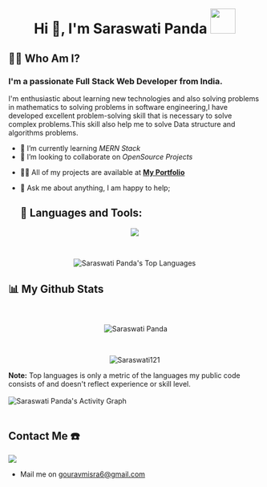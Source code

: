 <h1 align="center">Hi 👋, I'm Saraswati Panda  <img src="https://camo.githubusercontent.com/63371d36886ee658f5a97401f393e1ab1684b2fd3de674b8f5efc7d410b2a3d0/68747470733a2f2f6d656469612e67697068792e636f6d2f6d656469612f57556c706c634d704f43456d5447427442572f67697068792e676966" width="50px"</h1>

## 🙋‍♂️ Who Am I?

<h3 >I'm a passionate Full Stack Web Developer from India.</h3>
<p>I'm enthusiastic about learning new technologies and also solving problems in mathematics to solving problems in software engineering,I have developed excellent problem-solving skill that is necessary to solve complex problems.This skill also help me to solve Data structure and algorithms problems.</p>

- 🌱 I’m currently learning _MERN Stack_
- 👯 I’m looking to collaborate on _OpenSource Projects_
<!-- - 🌱 I’m currently learning various new technologies. -->
- 👨‍💻 All of my projects are available at **[My Portfolio]()**
<!--  - 📫 How to reach me *shekhar.shashi735@gmail.com* -->
- 💬 Ask me about anything, I am happy to help;

  ## 🚀 Languages and Tools:

<!-- <p align="left">
<img src="https://img.icons8.com/color/48/000000/html-5.png"/>
    <img src="https://img.icons8.com/color/48/000000/css3.png"/>
   <img src="https://img.icons8.com/color/48/000000/javascript.png"/>
    <img src="https://img.icons8.com/color/48/000000/react-native.png"/>
    <img src="https://img.icons8.com/color/48/000000/redux.png"/>
     <img src="https://img.icons8.com/color/48/000000/nodejs.png"/>
    <img src="https://raw.githubusercontent.com/devicons/devicon/master/icons/mongodb/mongodb-original-wordmark.svg" alt="mongodb" width="48" height="48"/>
     <img src="https://raw.githubusercontent.com/devicons/devicon/master/icons/express/express-original-wordmark.svg" alt="express" width="40" height="40"/>
  <img src="https://www.vectorlogo.zone/logos/getpostman/getpostman-icon.svg" alt="postman" width="45" height="45"/>
   <img src="https://img.icons8.com/color/48/000000/git.png"/>

</p> -->
 <p align="center" >
  <img  src="https://user-images.githubusercontent.com/82999542/132934744-131c1891-4a4f-4e88-a64a-36720ad7470b.png">
  </p>

<!-- [![React Badge](https://img.shields.io/badge/-React-61DBFB?style=for-the-badge&labelColor=black&logo=react&logoColor=61DBFB)](#)  [![Javascript Badge](https://img.shields.io/badge/-Javascript-F0DB4F?style=for-the-badge&labelColor=black&logo=javascript&logoColor=F0DB4F)](#) [![Typescript Badge](https://img.shields.io/badge/-Typescript-007acc?style=for-the-badge&labelColor=black&logo=typescript&logoColor=007acc)](#) [![Nodejs Badge](https://img.shields.io/badge/-Nodejs-3C873A?style=for-the-badge&labelColor=black&logo=node.js&logoColor=3C873A)](#) [![GraphQL Badge](https://img.shields.io/badge/-GraphQl-e535ab?style=for-the-badge&labelColor=black&logo=node.js&logoColor=e535ab)](#) -->
<br/>
<p align="center"><img alt="Saraswati Panda's Top Languages" src="https://github-readme-stats.vercel.app/api/top-langs/?username=Saraswati121&langs_count=8&count_private=true&layout=compact&theme=react&hide_border=true&bg_color=0D1117" />
       
</p>


## 📊 My Github Stats

  <br/>
  <p align="center">&nbsp;<img align="center" src="https://github-readme-stats.vercel.app/api?username=Saraswati121&show_icons=true&locale=en&theme=highcontrast" alt="Saraswati Panda" /></p>
<br>
<p align="center"><img align="center" src="https://github-readme-streak-stats.herokuapp.com/?user=Saraswati121&&theme=highcontrast" alt="Saraswati121" /></p>
  <b>Note:</b> Top languages is only a metric of the languages my public code consists of and doesn't reflect experience or skill level.

<br/>
<br/>
<img alt="Saraswati Panda's Activity Graph" src="https://activity-graph.herokuapp.com/graph?username=Saraswati121&bg_color=0D1117&color=5BCDEC&line=5BCDEC&point=FFFFFF&hide_border=true" />

<br/>
<br/>

## Contact Me ☎️

<p align="left">

<a href = "https://www.linkedin.com/in/saraswati-panda/"><img src="https://img.icons8.com/fluent/48/000000/linkedin.png"/></a>

- Mail me on gouravmisra6@gmail.com

</p>
